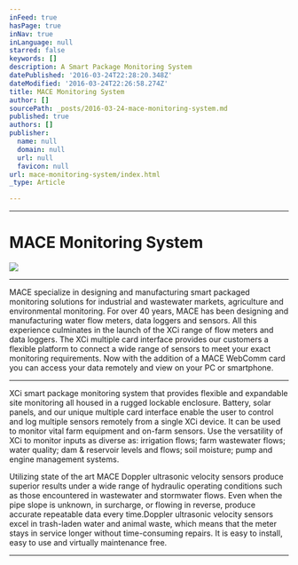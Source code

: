 ```yaml
---
inFeed: true
hasPage: true
inNav: true
inLanguage: null
starred: false
keywords: []
description: A Smart Package Monitoring System
datePublished: '2016-03-24T22:28:20.348Z'
dateModified: '2016-03-24T22:26:58.274Z'
title: MACE Monitoring System
author: []
sourcePath: _posts/2016-03-24-mace-monitoring-system.md
published: true
authors: []
publisher:
  name: null
  domain: null
  url: null
  favicon: null
url: mace-monitoring-system/index.html
_type: Article

---
```

****

# MACE Monitoring System
![](https://the-grid-user-content.s3-us-west-2.amazonaws.com/6ff1f1df-517c-4fbc-82df-ea86998de72d.jpg)

****

MACE specialize in designing and manufacturing smart packaged monitoring solutions for industrial and wastewater markets, agriculture and environmental monitoring.  For over 40 years, MACE has been designing and manufacturing water flow meters, data loggers and sensors. All this experience culminates in the launch of the XCi range of flow meters and data loggers. The XCi multiple card interface provides our customers a flexible platform to connect a wide range of sensors to meet your exact monitoring requirements. Now with the addition of a MACE WebComm card you can access your data remotely and view on your PC or smartphone.

****

XCi smart package monitoring system that provides flexible and expandable site monitoring all housed in a rugged lockable enclosure. Battery, solar panels, and our unique multiple card interface enable the user to control and log multiple sensors remotely from a single XCi device.  It can be used to monitor vital farm equipment and on-farm sensors. Use the versatility of XCi to monitor inputs as diverse as: irrigation flows; farm wastewater flows; water quality; dam & reservoir levels and flows; soil moisture; pump and engine management systems. 

Utilizing state of the art MACE Doppler ultrasonic velocity sensors produce superior results under a wide range of hydraulic operating conditions such as those encountered in wastewater and stormwater flows. Even when the pipe slope is unknown, in surcharge, or flowing in reverse, produce accurate repeatable data every time.Doppler ultrasonic velocity sensors excel in trash-laden water and animal waste, which means that the meter stays in service longer without time-consuming repairs.  It is easy to install, easy to use and virtually maintenance free.

****